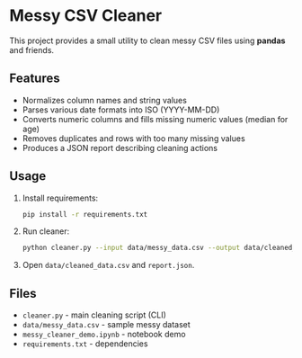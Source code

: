 # Messy CSV Cleaner

This project provides a small utility to clean messy CSV files using **pandas** and friends.

## Features
- Normalizes column names and string values
- Parses various date formats into ISO (YYYY-MM-DD)
- Converts numeric columns and fills missing numeric values (median for age)
- Removes duplicates and rows with too many missing values
- Produces a JSON report describing cleaning actions

## Usage
1. Install requirements:
   ```bash
   pip install -r requirements.txt
   ```
2. Run cleaner:
   ```bash
   python cleaner.py --input data/messy_data.csv --output data/cleaned_data.csv --report report.json
   ```
3. Open `data/cleaned_data.csv` and `report.json`.

## Files
- `cleaner.py` - main cleaning script (CLI)
- `data/messy_data.csv` - sample messy dataset
- `messy_cleaner_demo.ipynb` - notebook demo
- `requirements.txt` - dependencies


